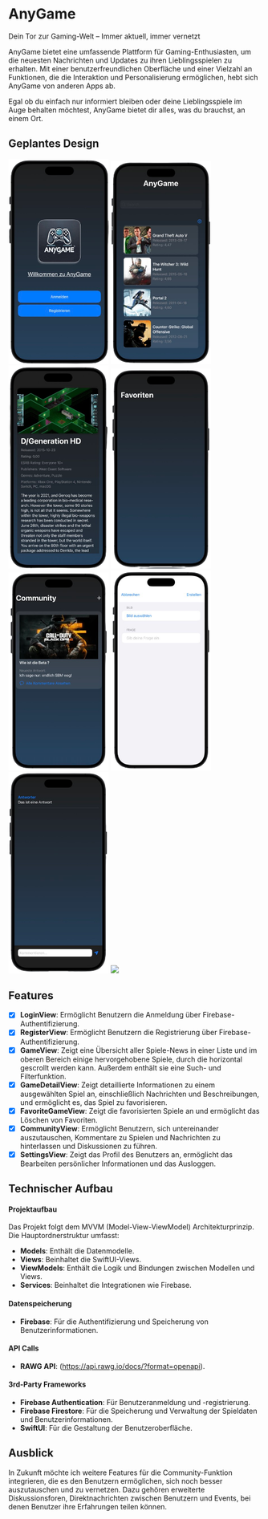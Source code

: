 # AnyGame

Dein Tor zur Gaming-Welt – Immer aktuell, immer vernetzt

AnyGame bietet eine umfassende Plattform für Gaming-Enthusiasten, um die neuesten Nachrichten und Updates zu ihren Lieblingsspielen zu erhalten. Mit einer benutzerfreundlichen Oberfläche und einer Vielzahl an Funktionen, die die Interaktion und Personalisierung ermöglichen, hebt sich AnyGame von anderen Apps ab. 

Egal ob du einfach nur informiert bleiben oder deine Lieblingsspiele im Auge behalten möchtest, AnyGame bietet dir alles, was du brauchst, an einem Ort.

## Geplantes Design
<p>
  <img src="./img/1.png" width="200">
  <img src="./img/2.png" width="200">
  <img src="./img/3.png" width="200">
  <img src="./img/5.png" width="200">
  <img src="./img/6.png" width="200">
  <img src="./img/7.png" width="200">
  <img src="./img/8.png" width="200">
  <img src="./img/9.png" width="200">
</p>

## Features

- [x] **LoginView**: Ermöglicht Benutzern die Anmeldung über Firebase-Authentifizierung.
- [x] **RegisterView**: Ermöglicht Benutzern die Registrierung über Firebase-Authentifizierung.
- [x] **GameView**: Zeigt eine Übersicht aller Spiele-News in einer Liste und im oberen Bereich einige hervorgehobene Spiele, durch die horizontal gescrollt werden kann. Außerdem enthält sie eine Such- und Filterfunktion.
- [x] **GameDetailView**: Zeigt detaillierte Informationen zu einem ausgewählten Spiel an, einschließlich Nachrichten und Beschreibungen, und ermöglicht es, das Spiel zu favorisieren.
- [x] **FavoriteGameView**: Zeigt die favorisierten Spiele an und ermöglicht das Löschen von Favoriten.
- [x] **CommunityView**: Ermöglicht Benutzern, sich untereinander auszutauschen, Kommentare zu Spielen und Nachrichten zu hinterlassen und Diskussionen zu führen.
- [x] **SettingsView**: Zeigt das Profil des Benutzers an, ermöglicht das Bearbeiten persönlicher Informationen und das Ausloggen.

## Technischer Aufbau

#### Projektaufbau
Das Projekt folgt dem MVVM (Model-View-ViewModel) Architekturprinzip. Die Hauptordnerstruktur umfasst:

- **Models**: Enthält die Datenmodelle.
- **Views**: Beinhaltet die SwiftUI-Views.
- **ViewModels**: Enthält die Logik und Bindungen zwischen Modellen und Views.
- **Services**: Beinhaltet die Integrationen wie Firebase.

#### Datenspeicherung
- **Firebase**: Für die Authentifizierung und Speicherung von Benutzerinformationen.

#### API Calls
- **RAWG API**: (https://api.rawg.io/docs/?format=openapi).

#### 3rd-Party Frameworks
- **Firebase Authentication**: Für Benutzeranmeldung und -registrierung.
- **Firebase Firestore**: Für die Speicherung und Verwaltung der Spieldaten und Benutzerinformationen.
- **SwiftUI**: Für die Gestaltung der Benutzeroberfläche.

## Ausblick
In Zukunft möchte ich weitere Features für die Community-Funktion integrieren, die es den Benutzern ermöglichen, sich noch besser auszutauschen und zu vernetzen. Dazu gehören erweiterte Diskussionsforen, Direktnachrichten zwischen Benutzern und Events, bei denen Benutzer ihre Erfahrungen teilen können.


 
